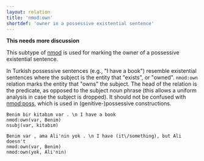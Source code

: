 ```yaml
---
layout: relation
title: 'nmod:own'
shortdef: 'owner in a possessive existential sentence'
---
```


**This needs more discussion**

This subtype of [nmod]() is used for marking the owner of a possessive existential sentence.

In Turkish possessive sentences (e.g., "I have a book") resemble existential sentences
where the subject is the entity that "exists", or "owned".
`nmod:own` relation marks the entity that "owns" the subject.
The head of the relation is the predicate,
as opposed to the subject noun phrase
(this allows a uniform analysis in case the subject is dropped).
It should not be confused with [nmod:poss](nmod-poss),
which is used in (genitive-)possessive constructions.

~~~ sdparse
Benim bir kitabım var . \n I have a book
nmod:own(var, Benim)
nsubj(var, kitabım)
~~~

~~~ sdparse
Benim var , ama Ali'nin yok . \n I have (it\/something), but Ali doesn't
nmod:own(var, Benim)
nmod:own(yok, Ali'nin)
~~~

